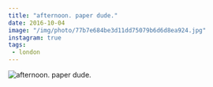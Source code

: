 ```yaml
---
title: "afternoon. paper dude."
date: 2016-10-04
image: "/img/photo/77b7e684be3d11dd75079b6d6d8ea924.jpg"
instagram: true
tags:
 - london
---
```


![afternoon. paper dude.](/img/photo/77b7e684be3d11dd75079b6d6d8ea924.jpg)
